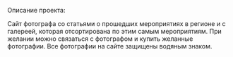 Описание проекта:

Сайт фотографа со статьями о прошедших мероприятиях в регионе и с галереей, которая отсортирована по этим самым мероприятиям. При желании можно связаться с фотографом и купить желанные фотографии.
Все фотографии на сайте защищены водяным знаком.
